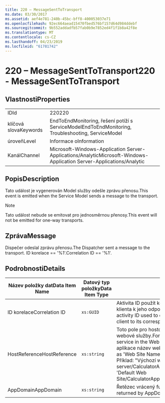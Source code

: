 ```yaml
---
title: 220 – MessageSentToTransport
ms.date: 03/30/2017
ms.assetid: aef4e781-240b-45bc-bff8-400053037e71
ms.openlocfilehash: 92ec664aead15470fbed576bf157d64d984ddebf
ms.sourcegitcommit: 9b552addadfb57fab0b9e7852ed4f1f1b8a42f8e
ms.translationtype: MT
ms.contentlocale: cs-CZ
ms.lasthandoff: 04/23/2019
ms.locfileid: "61781742"
---
```

# <a name="220---messagesenttotransport"></a><span data-ttu-id="8220e-102">220 – MessageSentToTransport</span><span class="sxs-lookup"><span data-stu-id="8220e-102">220 - MessageSentToTransport</span></span>
## <a name="properties"></a><span data-ttu-id="8220e-103">Vlastnosti</span><span class="sxs-lookup"><span data-stu-id="8220e-103">Properties</span></span>  
  
|||  
|-|-|  
|<span data-ttu-id="8220e-104">ID</span><span class="sxs-lookup"><span data-stu-id="8220e-104">Id</span></span>|<span data-ttu-id="8220e-105">220</span><span class="sxs-lookup"><span data-stu-id="8220e-105">220</span></span>|  
|<span data-ttu-id="8220e-106">klíčová slova</span><span class="sxs-lookup"><span data-stu-id="8220e-106">Keywords</span></span>|<span data-ttu-id="8220e-107">EndToEndMonitoring, řešení potíží s ServiceModel</span><span class="sxs-lookup"><span data-stu-id="8220e-107">EndToEndMonitoring, Troubleshooting, ServiceModel</span></span>|  
|<span data-ttu-id="8220e-108">úroveň</span><span class="sxs-lookup"><span data-stu-id="8220e-108">Level</span></span>|<span data-ttu-id="8220e-109">Informace o</span><span class="sxs-lookup"><span data-stu-id="8220e-109">Information</span></span>|  
|<span data-ttu-id="8220e-110">Kanál</span><span class="sxs-lookup"><span data-stu-id="8220e-110">Channel</span></span>|<span data-ttu-id="8220e-111">Microsoft-Windows-Application Server-Applications/Analytic</span><span class="sxs-lookup"><span data-stu-id="8220e-111">Microsoft-Windows-Application Server-Applications/Analytic</span></span>|  
  
## <a name="description"></a><span data-ttu-id="8220e-112">Popis</span><span class="sxs-lookup"><span data-stu-id="8220e-112">Description</span></span>  
 <span data-ttu-id="8220e-113">Tato událost je vygenerován Model služby odešle zprávu přenosu.</span><span class="sxs-lookup"><span data-stu-id="8220e-113">This event is emitted when the Service Model sends a message to the transport.</span></span>  
  
> [!NOTE]
>  <span data-ttu-id="8220e-114">Tato událost nebude se emitovat pro jednosměrnou přenosy.</span><span class="sxs-lookup"><span data-stu-id="8220e-114">This event will not be emitted for one-way transports.</span></span>  
  
## <a name="message"></a><span data-ttu-id="8220e-115">Zpráva</span><span class="sxs-lookup"><span data-stu-id="8220e-115">Message</span></span>  
 <span data-ttu-id="8220e-116">Dispečer odeslal zprávu přenosu.</span><span class="sxs-lookup"><span data-stu-id="8220e-116">The Dispatcher sent a message to the transport.</span></span> <span data-ttu-id="8220e-117">ID korelace == '%1'.</span><span class="sxs-lookup"><span data-stu-id="8220e-117">Correlation ID == '%1'.</span></span>  
  
## <a name="details"></a><span data-ttu-id="8220e-118">Podrobnosti</span><span class="sxs-lookup"><span data-stu-id="8220e-118">Details</span></span>  
  
|<span data-ttu-id="8220e-119">Název položky dat</span><span class="sxs-lookup"><span data-stu-id="8220e-119">Data Item Name</span></span>|<span data-ttu-id="8220e-120">Datový typ položky</span><span class="sxs-lookup"><span data-stu-id="8220e-120">Data Item Type</span></span>|<span data-ttu-id="8220e-121">Popis</span><span class="sxs-lookup"><span data-stu-id="8220e-121">Description</span></span>|  
|--------------------|--------------------|-----------------|  
|<span data-ttu-id="8220e-122">ID korelace</span><span class="sxs-lookup"><span data-stu-id="8220e-122">Correlation ID</span></span>|`xs:GUID`|<span data-ttu-id="8220e-123">Aktivita ID použít ke korelaci `MessageSentToTransport` událostí ze služby ani klienta k jeho odpovídajícím `MessageReceivedFromTransport` na druhém konci.</span><span class="sxs-lookup"><span data-stu-id="8220e-123">The activity ID used to correlate a `MessageSentToTransport` event from a service or client to its corresponding `MessageReceivedFromTransport` on the other end.</span></span>|  
|<span data-ttu-id="8220e-124">HostReference</span><span class="sxs-lookup"><span data-stu-id="8220e-124">HostReference</span></span>|`xs:string`|<span data-ttu-id="8220e-125">Toto pole pro hostované webové služby, jednoznačně identifikuje v hierarchii webové služby.</span><span class="sxs-lookup"><span data-stu-id="8220e-125">For Web-hosted services, this field uniquely identifies the service in the Web hierarchy.</span></span> <span data-ttu-id="8220e-126">Jeho formát je definován jako "virtuální cesta aplikace název webu&#124;virtuální cesta služby&#124;ServiceName".</span><span class="sxs-lookup"><span data-stu-id="8220e-126">Its format is defined as 'Web Site Name Application Virtual Path&#124;Service Virtual Path&#124;ServiceName'.</span></span> <span data-ttu-id="8220e-127">Příklad: "Výchozí webový server/CalculatorApplication&#124;/CalculatorService.svc&#124;CalculatorService".</span><span class="sxs-lookup"><span data-stu-id="8220e-127">Example: 'Default Web Site/CalculatorApplication&#124;/CalculatorService.svc&#124;CalculatorService'.</span></span>|  
|<span data-ttu-id="8220e-128">AppDomain</span><span class="sxs-lookup"><span data-stu-id="8220e-128">AppDomain</span></span>|`xs:string`|<span data-ttu-id="8220e-129">Řetězec vrácený funkcí AppDomain.CurrentDomain.FriendlyName.</span><span class="sxs-lookup"><span data-stu-id="8220e-129">The string returned by AppDomain.CurrentDomain.FriendlyName.</span></span>|
